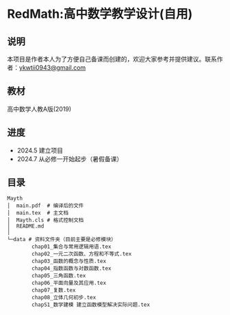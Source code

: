 # RedMath:高中数学教学设计(自用)
## 说明
本项目是作者本人为了方便自己备课而创建的，欢迎大家参考并提供建议。联系作者：[ykwtii0943@gmail.com](mailto:ykwtii0943@gmail.com)
## 教材
高中数学人教A版(2019)

## 进度
- 2024.5 建立项目
- 2024.7 从必修一开始起步（暑假备课）

## 目录
```shell
Mayth
│  main.pdf  # 编译后的文件
│  main.tex  # 主文档
│  Mayth.cls # 格式控制文档
│  README.md 
│
└─data # 资料文件夹（目前主要是必修模块）
        chap01_集合与常用逻辑用语.tex
        chap02_一元二次函数、方程和不等式.tex
        chap03_函数的概念与性质.tex
        chap04_指数函数与对数函数.tex
        chap05_三角函数.tex
        chap06_平面向量及其应用.tex
        chap07_复数.tex
        chap08_立体几何初步.tex
        chapS1_数学建模 建立函数模型解决实际问题.tex
```
